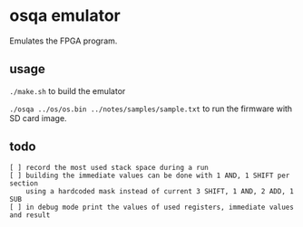 # osqa emulator

Emulates the FPGA program.

## usage
`./make.sh` to build the emulator

`./osqa ../os/os.bin ../notes/samples/sample.txt` to run the firmware with SD card image.

## todo
```
[ ] record the most used stack space during a run
[ ] building the immediate values can be done with 1 AND, 1 SHIFT per section
    using a hardcoded mask instead of current 3 SHIFT, 1 AND, 2 ADD, 1 SUB
[ ] in debug mode print the values of used registers, immediate values and result
```